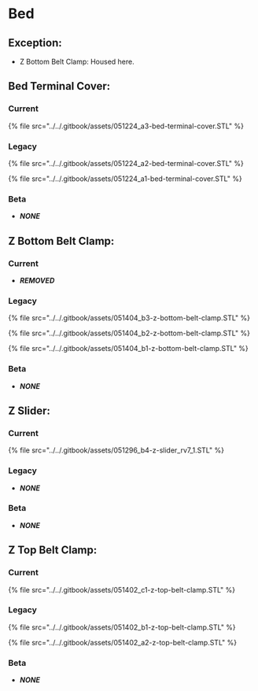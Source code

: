 # Bed

## Exception:

* Z Bottom Belt Clamp: Housed here.

## Bed Terminal Cover:

### Current

{% file src="../../.gitbook/assets/051224\_a3-bed-terminal-cover.STL" %}

### Legacy

{% file src="../../.gitbook/assets/051224\_a2-bed-terminal-cover.STL" %}

{% file src="../../.gitbook/assets/051224\_a1-bed-terminal-cover.STL" %}

### Beta

* _**NONE**_

## Z Bottom Belt Clamp:

### Current

* _**REMOVED**_

### Legacy

{% file src="../../.gitbook/assets/051404\_b3-z-bottom-belt-clamp.STL" %}

{% file src="../../.gitbook/assets/051404\_b2-z-bottom-belt-clamp.STL" %}

{% file src="../../.gitbook/assets/051404\_b1-z-bottom-belt-clamp.STL" %}

### Beta

* _**NONE**_

## Z Slider:

### Current

{% file src="../../.gitbook/assets/051296\_b4-z-slider\_rv7\_1.STL" %}

### Legacy

* _**NONE**_

### Beta

* _**NONE**_

## Z Top Belt Clamp:

### Current

{% file src="../../.gitbook/assets/051402\_c1-z-top-belt-clamp.STL" %}

### Legacy

{% file src="../../.gitbook/assets/051402\_b1-z-top-belt-clamp.STL" %}

{% file src="../../.gitbook/assets/051402\_a2-z-top-belt-clamp.STL" %}

### Beta

* _**NONE**_

